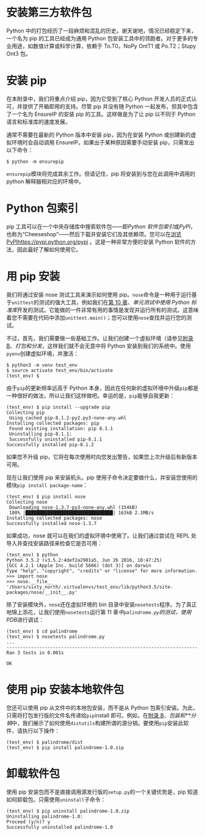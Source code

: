 # 安装第三方软件包

Python 中的打包经历了一段麻烦和混乱的历史。谢天谢地，情况已经稳定下来，一个名为 pip 的工具已经成为通用 Python 包安装工具中的领跑者。对于更多的专业用途，如数值计算或科学计算，依赖于 To.T0，NoPy OntT1 或 Po.T2；Stupy Ont3 包。

# 安装 pip

在本附录中，我们将重点介绍 pip，因为它受到了核心 Python 开发人员的正式认可，并提供了开箱即用的支持。尽管 pip 并没有随 Python 一起发布，但其中包含了一个名为 EnsureIP 的安装 pip 的工具。这样做是为了让 pip 以不同于 Python 语言和标准库的速度发展。

通常不需要在最新的 Python 版本中安装 pip，因为在安装 Python 或创建新的虚拟环境时会自动调用 EnsureIP。如果出于某种原因需要手动安装 pip，只需发出以下命令：

```
$ python -m ensurepip

```

`ensurepip`模块将完成其余工作。但请记住，pip 将安装到与您在此调用中调用的 python 解释器相对应的环境中。

# Python 包索引

pip 工具可以在一个中央存储库中搜索软件包——即*Python 软件包索引*或*PyPI*，也称为“Cheeseshop”——然后下载并安装它们及其依赖项。您可以在[浏览 PyPIhttps://pypi.python.org/pypi](https://pypi.python.org/pypi) 。这是一种非常方便的安装 Python 软件的方法，因此最好了解如何使用它。

# 用 pip 安装

我们将通过安装 nose 测试工具来演示如何使用 pip。`nose`命令是一种用于运行基于`unittest`的测试的强大工具，例如我们在[第 10 章](10.html#8S67K0-0cbe380184724081924496f73c736016)、*单元测试中使用 Python 标准库*开发的测试。它能做的一件非常有用的事情是发现并运行所有的测试。这意味着您不需要在代码中添加`unittest.main()`；您可以使用`nose`查找并运行您的测试。

不过，首先，我们需要做一些基础工作。让我们创建一个虚拟环境（请参见[附录 B](13.html#9PO920-0cbe380184724081924496f73c736016)、*打包和分发*，这样我们就不会无意中将 Python 安装到我们的系统中。使用`pyenv`创建虚拟环境，并激活：

```
$ python3 -m venv test_env
$ source activate test_env/bin/activate
(test_env) $

```

由于`pip`的更新频率远高于 Python 本身，因此在任何新的虚拟环境中升级`pip`都是一种很好的做法，所以让我们这样做吧。幸运的是，`pip`能够自我更新：

```
(test_env) $ pip install --upgrade pip
Collecting pip
 Using cached pip-8.1.2-py2.py3-none-any.whl
Installing collected packages: pip
 Found existing installation: pip 8.1.1
 Uninstalling pip-8.1.1:
 Successfully uninstalled pip-8.1.1
Successfully installed pip-8.1.2

```

如果您不升级 pip，它将在每次使用时向您发出警告，如果您上次升级后有新版本可用。

现在让我们使用 pip 来安装机头。pip 使用子命令决定要做什么，并安装您使用的模块`pip install package-name`：

```
(test_env) $ pip install nose
Collecting nose
 Downloading nose-1.3.7-py3-none-any.whl (154kB)
 100% |████████████████████████████████| 163kB 2.1MB/s
Installing collected packages: nose
Successfully installed nose-1.3.7

```

如果成功，nose 就可以在我们的虚拟环境中使用了。让我们通过尝试在 REPL 处导入并查找安装路径来检查它是否可用：

```
(test_env) $ python
Python 3.5.2 (v3.5.2:4def2a2901a5, Jun 26 2016, 10:47:25)
[GCC 4.2.1 (Apple Inc. build 5666) (dot 3)] on darwin
Type "help", "copyright", "credits" or "license" for more information.
>>> import nose
>>> nose.__file__
'/Users/sixty_north/.virtualenvs/test_env/lib/python3.5/site-packages/nose/__init__.py'

```

除了安装模块外，`nose`还在虚拟环境的 bin 目录中安装`nosetests`程序。为了真正地锦上添花，让我们使用`nosetests`运行第 11 章*中`palindrome.py`的测试，使用 PDB*进行调试：

```
(test_env) $ cd palindrome
(test_env) $ nosetests palindrome.py
...
----------------------------------------------------------------------
Ran 3 tests in 0.001s

OK

```

# 使用 pip 安装本地软件包

您还可以使用 pip 从文件中的本地包安装，而不是从 Python 包索引安装。为此，只需将打包发行版的文件名传递给`pip`install 即可。例如，在[附录 B](13.html#9PO920-0cbe380184724081924496f73c736016)、*包装和**分销*中，我们展示了如何使用`distutils`构建所谓的源分销。要使用`pip`安装此软件，请执行以下操作：

```
(test_env) $ palindrome/dist
(test_env) $ pip install palindrome-1.0.zip

```

# 卸载软件包

使用 pip 安装包而不是直接调用源发行版的`setup.py`的一个关键优势是，pip 知道如何卸载包。只需使用`uninstall`子命令：

```
(test_env) $ pip uninstall palindrome-1.0.zip
Uninstalling palindrome-1.0:
Proceed (y/n)? y
Successfully uninstalled palindrome-1.0

```